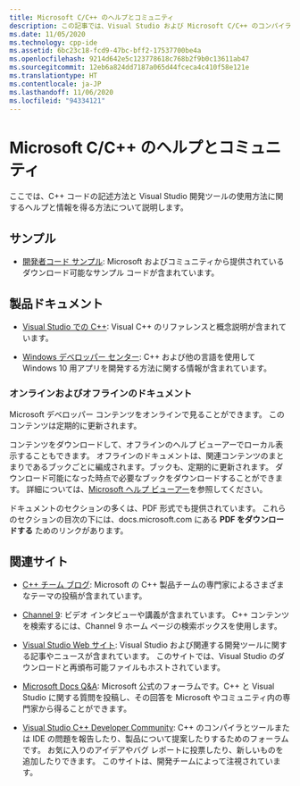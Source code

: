 ```yaml
---
title: Microsoft C/C++ のヘルプとコミュニティ
description: この記事では、Visual Studio および Microsoft C/C++ のコンパイラとツールについてのヘルプと情報に関するさまざまなリソースを示します。
ms.date: 11/05/2020
ms.technology: cpp-ide
ms.assetid: 6bc23c18-fcd9-47bc-bff2-17537700be4a
ms.openlocfilehash: 9214d642e5c123778618c768b2f9b0c13611ab47
ms.sourcegitcommit: 12eb6a824dd7187a065d44fceca4c410f58e121e
ms.translationtype: HT
ms.contentlocale: ja-JP
ms.lasthandoff: 11/06/2020
ms.locfileid: "94334121"
---
```

# <a name="microsoft-cc-help-and-community"></a>Microsoft C/C++ のヘルプとコミュニティ

ここでは、C++ コードの記述方法と Visual Studio 開発ツールの使用方法に関するヘルプと情報を得る方法について説明します。

## <a name="samples"></a>サンプル

- [開発者コード サンプル](/samples): Microsoft およびコミュニティから提供されているダウンロード可能なサンプル コードが含まれています。

## <a name="product-documentation"></a>製品ドキュメント

- [Visual Studio での C++](visual-cpp-in-visual-studio.md): Visual C++ のリファレンスと概念説明が含まれています。

- [Windows デベロッパー センター](https://developer.microsoft.com/windows/): C++ および他の言語を使用して Windows 10 用アプリを開発する方法に関する情報が含まれています。

### <a name="online-and-offline-documentation"></a>オンラインおよびオフラインのドキュメント

Microsoft デベロッパー コンテンツをオンラインで見ることができます。 このコンテンツは定期的に更新されます。

コンテンツをダウンロードして、オフラインのヘルプ ビューアーでローカル表示することもできます。 オフラインのドキュメントは、関連コンテンツのまとまりであるブックごとに編成されます。ブックも、定期的に更新されます。 ダウンロード可能になった時点で必要なブックをダウンロードすることができます。 詳細については、[Microsoft ヘルプ ビューアー](/visualstudio/ide/microsoft-help-viewer)を参照してください。

ドキュメントのセクションの多くは、PDF 形式でも提供されています。 これらのセクションの目次の下には、docs.microsoft.com にある **PDF をダウンロードする** ためのリンクがあります。

## <a name="related-sites"></a>関連サイト

- [C++ チーム ブログ](https://devblogs.microsoft.com/cppblog/): Microsoft の C++ 製品チームの専門家によるさまざまなテーマの投稿が含まれています。

- [Channel 9](https://channel9.msdn.com/): ビデオ インタビューや講義が含まれています。 C++ コンテンツを検索するには、Channel 9 ホーム ページの検索ボックスを使用します。

- [Visual Studio Web サイト](https://visualstudio.microsoft.com/): Visual Studio および関連する開発ツールに関する記事やニュースが含まれています。 このサイトでは、Visual Studio のダウンロードと再頒布可能ファイルもホストされています。

- [Microsoft Docs Q&A](/answers/topics/c%2B%2B.html): Microsoft 公式のフォーラムです。C++ と Visual Studio に関する質問を投稿し、その回答を Microsoft やコミュニティ内の専門家から得ることができます。

- [Visual Studio C++ Developer Community](https://aka.ms/vsfeedback/browsecpp): C++ のコンパイラとツールまたは IDE の問題を報告したり、製品について提案したりするためのフォーラムです。 お気に入りのアイデアやバグ レポートに投票したり、新しいものを追加したりできます。 このサイトは、開発チームによって注視されています。
